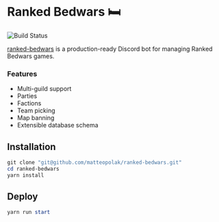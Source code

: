 # Ranked Bedwars 🛏️

![Build Status](https://github.com/matteopolak/ranked-bedwars/actions/workflows/lint.yml/badge.svg)

[ranked-bedwars](https://github.com/matteopolak/ranked-bedwars) is a production-ready Discord bot for managing Ranked Bedwars games.

### Features

* Multi-guild support
* Parties
* Factions
* Team picking
* Map banning
* Extensible database schema

## Installation

```powershell
git clone "git@github.com/matteopolak/ranked-bedwars.git"
cd ranked-bedwars
yarn install
```

## Deploy

```powershell
yarn run start
```